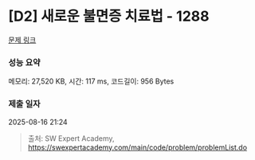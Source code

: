 # [D2] 새로운 불면증 치료법 - 1288 

[문제 링크](https://swexpertacademy.com/main/code/problem/problemDetail.do?contestProbId=AV18_yw6I9MCFAZN) 

### 성능 요약

메모리: 27,520 KB, 시간: 117 ms, 코드길이: 956 Bytes

### 제출 일자

2025-08-16 21:24



> 출처: SW Expert Academy, https://swexpertacademy.com/main/code/problem/problemList.do